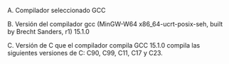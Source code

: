 A. Compilador seleccionado
GCC

B. Versión del compilador
gcc (MinGW-W64 x86_64-ucrt-posix-seh, built by Brecht Sanders, r1) 15.1.0

C. Versión de C que el compilador compila
GCC 15.1.0 compila las siguientes versiones de C: C90, C99, C11, C17 y C23.
